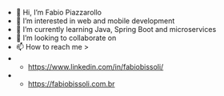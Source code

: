- 👋 Hi, I’m Fabio Piazzarollo
- 👀 I’m interested in web and mobile development
- 🌱 I’m currently learning Java, Spring Boot and microservices
- 💞️ I’m looking to collaborate on 
- 📫 How to reach me > 
- - https://www.linkedin.com/in/fabiobissoli/
- - https://fabiobissoli.com.br

<!---
fbpzrl/fbpzrl is a ✨ special ✨ repository because its `README.md` (this file) appears on your GitHub profile.
You can click the Preview link to take a look at your changes.
--->
